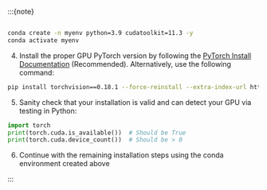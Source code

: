 :::{note}

```{include} install-windows-generic.md
```

```bash
conda create -n myenv python=3.9 cudatoolkit=11.3 -y
conda activate myenv
```

4. Install the proper GPU PyTorch version by following the [PyTorch Install Documentation](https://pytorch.org/get-started/locally/) (Recommended). Alternatively, use the following command:

```bash
pip install torchvision==0.18.1 --force-reinstall --extra-index-url https://download.pytorch.org/whl/cu118
```

5. Sanity check that your installation is valid and can detect your GPU via testing in Python:

```python
import torch
print(torch.cuda.is_available())  # Should be True
print(torch.cuda.device_count())  # Should be > 0
```

6. Continue with the remaining installation steps using the conda environment created above

:::

